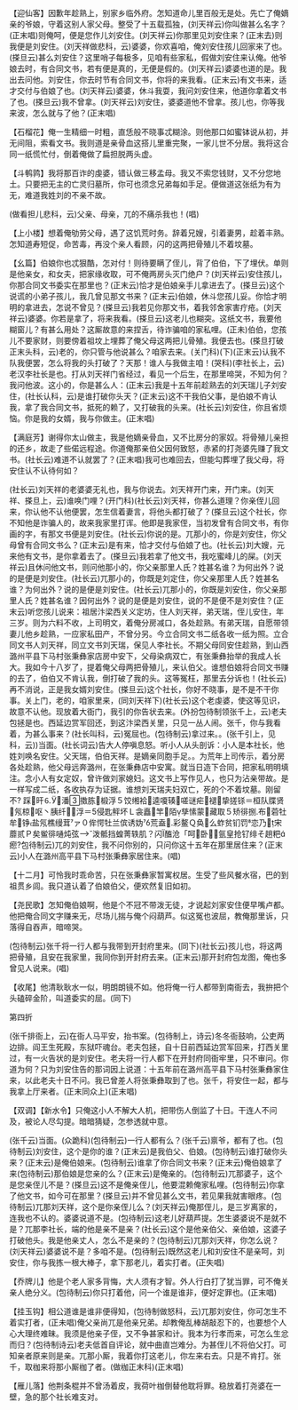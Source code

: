 <!-- { "loadSidebar": true } -->
【迎仙客】因歉年趁熟上，别家乡临外府。怎知道命儿里百般无是处。先亡了俺嫡亲的爷娘，守着这别人家父母。整受了十五载孤独，(刘天祥云)你叫做甚么名字？(正末唱)则俺呵，便是您作儿刘安住。(刘天祥云)你那里见刘安住来？(正末去)则我便是刘安住。(刘天祥做悲科，云)婆婆，你欢喜咱，俺刘安住孩儿回家来了也。(搽旦云)甚么刘安住？这里哨子每极多，见咱有些家私，假做刘安住来认俺。他爷娘去时，有合同文书，若有便是真的，无便是假的。(刘天祥云)婆婆也道的是。我出去问他。刘安住，你去时节有合同文书，你将的来我看。(正末云)有文书来，适才交付与伯娘了也。(刘天祥云)婆婆，休斗我耍，我问刘安住来，他道你拿着文书了也。(搽旦云)我不曾拿。(刘天祥云)刘安住，婆婆道他不曾拿。孩儿也，你等我来波，怎么就与了他？(正末唱)

【石榴花】俺一生精细一时粗，直恁般不晓事忒糊涂。则他那口如蜜钵说从初，并无间阻，索看文书。我则道是亲骨血这搭儿里重完聚，一家儿世不分居。我将这合同一纸慌忙付，倒着俺做了扁担脱两头虚。

【斗鹌鹑】我将那百诈的虔婆，错认做三移孟母。我又不索您钱财，又不分您地土。只要把无主的亡灵归墓所，你可也须念兄弟每如手足。便做道这张纸为有为无，难道我姓刘的不亲不故。

(做看担儿悲科，云)父亲、母亲，兀的不痛杀我也！(唱)

【上小楼】想着俺劬劳父母，遇了这饥荒时务。辞着兄嫂，引着妻男，趁着丰熟。怎知道寿短促，命苦毒，再没个亲人看顾，闪的这两把骨殖儿不着坟墓。

【幺篇】伯娘你也忒狠酷，怎对付！则待要瞒了侄儿，背了伯伯，下了埋伏。单则是他亲女，和女夫，把家缘收取，可不俺两房头灭门绝户？(刘天祥云)安住孩儿，你那合同文书委实在那里也？(正末云)恰才是伯娘亲手儿拿进去了。(搽旦云)这个说谎的小弟子孩儿，我几曾见那文书来？(正末云)伯娘，休斗您孩儿妥。你恰才明明的拿进去，怎说不曾见？(搽旦云)我若见你那文书，着我邻舍家害疔疮。(刘天祥云)婆婆。你若是拿了，将来我看。(搽旦云)这老儿也糊突。这纸文书，我要他糊窗儿？有甚么用处？这厮故意的来捏舌，待诈骗咱的家私哩。(正未)伯伯，您孩儿不要家财，则要傍着祖坟上埋葬了俺父母这两把儿骨殖。我便去也。(搽旦打破正末头科，云)老的，你只管与他说甚么？咱家去来。(关门科)(下)(正末云)认我不队我便罢，怎么将我的头打破了？天那！谁人与我做主咱！(哭科)(李社长上，云)老汉李社长是也。打从刘天祥门省经过，看见一个后生，在那里啼哭，不知为何？我问他波。这小的，你是甚么人：(正末云)我是十五年前趁熟去的刘天瑞儿子刘安住，(社长认科，云)是谁打破你头天？(正末云)这不干我伯父事，是伯娘不肯认我，拿了我合同文书，抵死的赖了，又打破我的头来。(社长云)刘安住，你且省烦恼。你是我的女婿，我与你做主。(正末唱)

【满庭芳】谢得你太山做主，我是他嫡亲骨血，又不比房分的家奴。将骨殖儿亲担的还乡，故走了些偌远程途。你道俺那亲伯父因何致怒，赤紧的打尧婆先赚了我文书。(社长云)难道不认就罢了？(正末唱)我可也难回去，但能勾葬埋了我父母，将安住认不认待何如？

(社长云)刘天祥的老婆婆无礼也，我与你说去。刘天祥开门来，开门来。(刘天祥、搽旦上，云)谁唤门哩？(开门科)(社长云)刘天祥，你甚么道理？你亲侄儿回来，你认他不认他便罢，怎生信着妻言，将他头都打破了？(搽旦云)这个社长，你不知他是诈骗人的，故来我家里打诨。他即是我家侄，当初发曾有合同文书，有你画的字，有那文书便是刘安住。(社长云)你说的是。兀那小的，你是刘安住，你父母曾有合同文书么？(正末云)是有来，恰才交付与伯娘了也。(社长云)刘大嫂，元来他有文书，是你拿着去了。(搽旦云)我若拿了他文书，我吃蜜峰儿的屎。(刘天祥云)且休问他文书，则问他那小的，你父亲那里人氏？姓甚名谁？为何出外？说的是便是刘安住。(社长云)兀那小的，你既是刘定住，你父亲那里人氏？姓甚名谁？为何出外？说的是便是刘安住。(社长云)兀那小的，你既是刘安住，你父亲那里人氏？姓甚名谁？因何出外？说的是便是刘安住，说的不是便不是刘安住？(正末云)听您孩儿说来：祖居汴梁西关义定坊，住人刘天祥，弟天瑞，侄儿安住，年三岁。则为六料不收，上司明文，着俺分房减口，各处趁熟。有弟天瑞，自愿带领妻儿他乡趁熟，一应家私田产，不曾分另。今立合同文书二纸各收一纸为照。立合同文书人刘天祥，同立文书刘天瑞，保见人李社长。不期父母同安住趁熟，到山西潞州平县下马村张秉彝家店房中安下，父母染病双亡，有张秉彝抬举的我成人长大。我如今十八岁了，提着俺父母两把骨殖儿，来认伯父。谁想伯娘将合同文书赚的去了，伯伯又不肯认我，倒打破了我的头。这等冤枉，那里去分诉也！(社长云)再不消说，正是我女婿刘安住。(搽旦云)这个社长，你好不晓事，是不是不干你事。关上门，老的，咱家里来，(同刘天祥下)(社长云)这个老虔婆，使这等见识，故意不认他。现放着大衙门，我引的你告状去来。(外扮包待制领张千上，云)老夫包拯是也。西延边赏军回还，到这汴梁西关里，只见一丛人闹。张千，你与我看着，为甚么事来？(社长叫科，云)冤屈也。(包待制云)拿过来。。(张千引上，见科，云))当面。(社长词云)告大人停嗔息怒。听小人从头剖诉：小人是本社长，他姓刘唤名安住。父天瑞，伯伯天祥。是嫡亲同胞手足。。为荒年上司传示，着分房各处趁熟，他父母远奔潞州，在张秉彝店中安寓。就当日造下合同，把家私明明填注。念小人有女定奴，曾许做刘家媳妇。这文书上写作见人，也只为沾亲带故。是一样写成二纸，各收执存为证据。谁想刘天瑞夫妇双亡，死的个不着坟墓。刚留不?
踩旰⒍潘擞胨椴浮５饺缃袷逵嗄辏嗟谜疟褪挚搓铩＝桓队牒贤氖椋呕丶胰纤浮＝侵匙鲆坏Ｌ衾矗竿陌孳愫蒙藏取５矫徘捌布菪牡牟铮盐氖樵缦茸ァ０侔愕牡兰傧诱妫荒盍彩鳌Ｑ奂么蚱贫钔罚恋乃宋蘼贰Ｐ矣鲎徘嗵炖弦泼骶挡蝗菁轶肌？闪醢沧「呵卧氩皇抢钌绯そ趟粑瘛?包待制云)兀的刘安住，我不问你别的，只问你这十五年在那里居住来？(正末云)小人在潞州高平县下马村张秉彝家居住来。(唱)

【十二月】可怜我时乖命苦，只在张秉彝家暂寓权居。生受了些风餐水宿，巴的到祖贯乡闾。我只道认着了伯娘伯父，便欢然复旧如初。

【尧民歌】怎知俺伯娘啊，他是个不冠不带泼无徒，才说起刘家安住便早嘴卢都。他把俺合同文字赚来无，尽场儿揣与俺个闷葫芦。似这冤也波屈，教俺那里诉，只落得自吞声，暗啼哭。

(包待制云)张千将一行人都与我带到开封府里来。(同下)(社长云)孩儿也，将这两把骨殖，且安在我家里，我同你到开封府去来。(正末云)那开封府包龙图，俺也多曾见人说来。(唱)

【收尾】他清耿耿水一似，明朗朗镜不如。他将俺一行人都带到南衙去，我拚把个头磕碎金阶，叫道委实的屈。(同下)


第四折

(张千排衙上，云)在衙人马平安，抬书案。(包待制上，诗云)冬冬衙鼓响，公吏两边排。阎王生死殿，东狱吓魂台。老夫包拯，自十日前西延边赏军回来，打西关里过，有一火告状的是刘安住。老夫将一行人都下在开封府同衙牢里，只不审问。你道为何？只为刘安住告的那词因上说道：十五年前在潞州高平县下马村张秉彝家住来，以此老夫十日不问。我已曾差人将张秉彝取到了也。张千，将安住一起，都与我拿上厅来者。(正末同众上)(正末唱)

【双调】【新水令】只俺这小人不解大人机，把带伤人倒监了十日。干连人不问及，被论人尽勾提。暗暗猜疑，怎参透就中意。

(张千云)当面。(众跪科)(包待制云)一行人都有么？(张千云)禀爷，都有了也。(包待制云)刘安住，这个是你的谁？(正末云)是我伯父、伯娘。(包待制云)谁打破你头来？(正末云)是俺伯娘来。(包待制云)谁拿了你合同文书来？(正末云)俺伯娘拿了来(包待制云)那伯娘是您亲的么？(正末云)是俺亲的。(包待制云)兀那婆子，这个是您亲侄儿不是？(搽旦云)这不是俺亲侄儿，他要混赖俺家私哩。(包待制云)你拿了他文书，如今可在那里？(搽旦云)并不曾见甚么文书，若见果我就害眼疼。(包待制云)兀那刘天祥，这个是你亲侄儿么？(刘天祥云)俺那侄儿，是三岁离家的，连我也不认的。婆婆说道不是。(包待制云)这老儿好葫芦提。怎生婆婆说不是就不是？兀那李社长，端的他是亲不是亲？(社长云)这个是他亲伯父、亲伯娘，这婆子打破他头。我是他亲丈人，怎么不是亲的？(包待制云)兀那刘天祥，你怎么说？(刘天祥云)婆婆说不是？多咱不是。(包待制云)既然这老儿和刘安住不是亲呵，刘安住，你与我拣一根大棒子，拿下那老儿，着实打者。(正失唱)

【乔牌儿】他是个老人家多背悔，大人须有才智。外人行白打了犹当罪，可不俺关亲人绝分义。(包待制云)你只打着他，问一个谁是谁非，便好定罪也。(正末唱)

【挂玉钩】相公道谁是谁非便得知，(包待制做怒科，云)兀那刘安住，你可怎生不着实打者，(正未唱)俺父亲尚兀是他亲兄弟。却教俺乱棒胡敲忍下的，也要想个人心大理终难昧。我须是他亲子侄，又不争甚家和计。我本为行孝而来，可怎么生忿而归？(包待制诗云)老夫低首自评论，就中曲直岂难分。为甚侄儿不将伯父打。可知亲者原来则是亲。兀那小厮，我着你打这老儿，你左来右去。只是不肯打。张千，取枷来将那小厮枷了者。(做枷正末科)(正末唱)

【雁儿落】他荆条棍并不曾汤着皮，我荷叶枷倒替他耽将罪。稳放着打尧婆在一壁，急的那个社长难支对。

